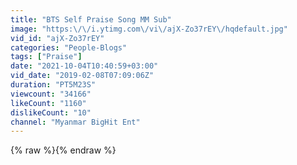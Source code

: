 ```yaml
---
title: "BTS Self Praise Song MM Sub"
image: "https:\/\/i.ytimg.com\/vi\/ajX-Zo37rEY\/hqdefault.jpg"
vid_id: "ajX-Zo37rEY"
categories: "People-Blogs"
tags: ["Praise"]
date: "2021-10-04T10:40:59+03:00"
vid_date: "2019-02-08T07:09:06Z"
duration: "PT5M23S"
viewcount: "34166"
likeCount: "1160"
dislikeCount: "10"
channel: "Myanmar BigHit Ent"
---
```

{% raw %}{% endraw %}
